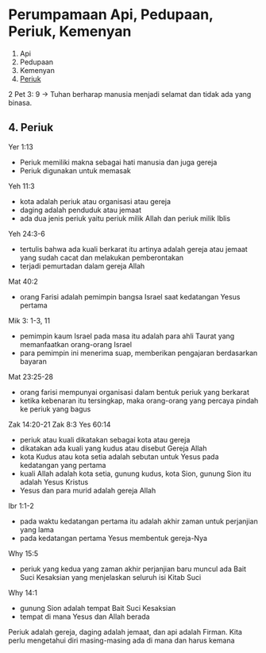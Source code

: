 # Perumpamaan Api, Pedupaan, Periuk, Kemenyan

1. Api
2. Pedupaan
3. Kemenyan
4. [Periuk](https://github.com/setiadijoe/KelasCenter154/blob/main/Perumpamaan%20Api%2C%20Pedupaan%2C%20Periuk%2C%20Kemenyan.md#4-periuk)

2 Pet 3: 9 -> Tuhan berharap manusia menjadi selamat dan tidak ada yang binasa.

## 4. Periuk
Yer 1:13
- Periuk memiliki makna sebagai hati manusia dan juga gereja
- Periuk digunakan untuk memasak

Yeh 11:3
- kota adalah periuk atau organisasi atau gereja
- daging adalah penduduk atau jemaat
- ada dua jenis periuk yaitu periuk milik Allah dan periuk milik Iblis

Yeh 24:3-6
- tertulis bahwa ada kuali berkarat itu artinya adalah gereja atau jemaat yang sudah cacat dan melakukan pemberontakan
- terjadi pemurtadan dalam gereja Allah

Mat 40:2
- orang Farisi adalah pemimpin bangsa Israel saat kedatangan Yesus pertama

Mik 3: 1-3, 11
- pemimpin kaum Israel pada masa itu adalah para ahli Taurat yang memanfaatkan orang-orang Israel
- para pemimpin ini menerima suap, memberikan pengajaran berdasarkan bayaran

Mat 23:25-28
- orang farisi mempunyai organisasi dalam bentuk periuk yang berkarat
- ketika kebenaran itu tersingkap, maka orang-orang yang percaya pindah ke periuk yang bagus

Zak 14:20-21
Zak 8:3
Yes 60:14
- periuk atau kuali dikatakan sebagai kota atau gereja
- dikatakan ada kuali yang kudus atau disebut Gereja Allah
- kota Kudus atau kota setia adalah sebutan untuk Yesus pada kedatangan yang pertama
- kuali Allah adalah kota setia, gunung kudus, kota Sion, gunung Sion itu adalah Yesus Kristus
- Yesus dan para murid adalah gereja Allah

Ibr 1:1-2
- pada waktu kedatangan pertama itu adalah akhir zaman untuk perjanjian yang lama
- pada kedatangan pertama Yesus membentuk gereja-Nya

Why 15:5
- periuk yang kedua yang zaman akhir perjanjian baru muncul ada Bait Suci Kesaksian yang menjelaskan seluruh isi Kitab Suci

Why 14:1 
- gunung Sion adalah tempat Bait Suci Kesaksian
- tempat di mana Yesus dan Allah berada

Periuk adalah gereja, daging adalah jemaat, dan api adalah Firman. Kita perlu mengetahui diri masing-masing ada di mana dan harus kemana
